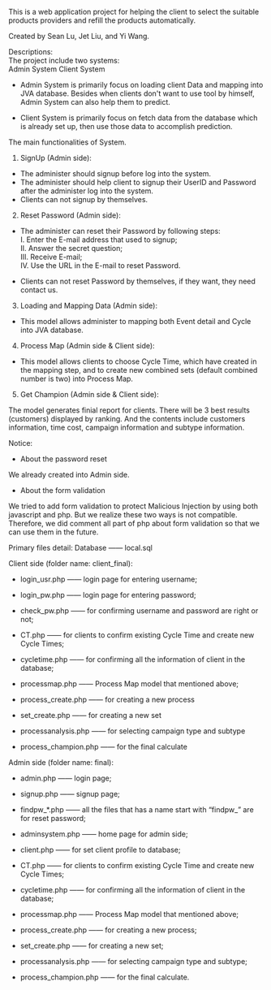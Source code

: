 This is a web application project for helping the client to select the suitable products providers and refill the products automatically.

Created by Sean Lu, Jet Liu, and Yi Wang.


Descriptions:  
The project include two systems:  
Admin System 
Client System

- Admin System is primarily focus on loading client Data and mapping into JVA database. Besides when clients don't want to use tool by himself,  Admin System can also help them to predict.  

- Client System is primarily focus on fetch data from the database which is already set up, then use those data to accomplish prediction.

The main functionalities of System.  

1. SignUp (Admin side):  

- The administer should signup before log into the system.  
- The administer should help client to signup their UserID and Password after the administer log into the system.
- Clients can not signup by themselves.  

2. Reset Password (Admin side):  

- The administer can reset their Password by following steps:  
I. Enter the E-mail address that used to signup;  
II. Answer the secret question;  
III. Receive E-mail;  
IV. Use the URL in the E-mail to reset Password.  

- Clients can not reset Password by themselves, if they want, they need contact us.  

3. Loading and Mapping Data (Admin side):   

- This model allows administer to mapping both Event detail and Cycle into JVA database.  

4. Process Map (Admin side & Client side):  

- This model allows clients to choose Cycle Time, which have created in the mapping step, and to create new combined sets (default combined number is two) into Process Map.  

5. Get Champion (Admin side & Client side):  

The model generates finial report for clients. There will be 3 best results (customers) displayed by ranking. And the contents include customers information, time cost, campaign information and subtype information.  



Notice:   

* About the password reset  

We already created into Admin side.  


* About the form validation  

We tried to add form validation to protect Malicious Injection by using both javascript and php. But we realize these two ways is not compatible. Therefore, we did comment all part of php about form validation so that we can use them in the future.  





Primary files detail:
Database —— local.sql  


Client side (folder name: client_final):  

- login_usr.php —— login page for entering username;  

- login_pw.php —— login page for entering password;  

- check_pw.php —— for confirming username and password are right or not;  

- CT.php —— for clients to confirm existing Cycle Time and create new Cycle Times;  

- cycletime.php —— for confirming all the information of client in the database;  

- processmap.php —— Process Map model that mentioned above;  

- process_create.php —— for creating a new process  

- set_create.php —— for creating a new set  

- processanalysis.php —— for selecting campaign type and subtype  

- process_champion.php —— for the final calculate  


Admin side (folder name: final):  

- admin.php —— login page;  

- signup.php —— signup page;  

- findpw_*.php —— all the files that has a name start with “findpw_” are for reset password;  

- adminsystem.php —— home page for admin side;  

- client.php —— for set client profile to database;  

- CT.php —— for clients to confirm existing Cycle Time and create new Cycle Times;  

- cycletime.php —— for confirming all the information of client in the database;  

- processmap.php —— Process Map model that mentioned above;  

- process_create.php —— for creating a new process;  

- set_create.php —— for creating a new set;  

- processanalysis.php —— for selecting campaign type and subtype;  

- process_champion.php —— for the final calculate.
